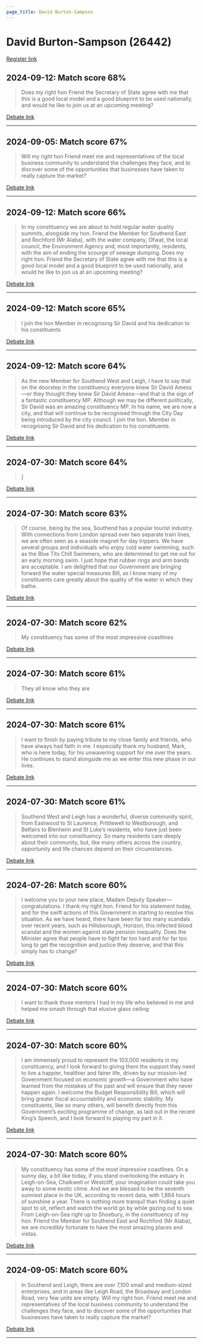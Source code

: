 ```yaml
---
page_title: David Burton-Sampson
---
```


# David Burton-Sampson  (26442)

[Register link](https://www.theyworkforyou.com/mp/26442/register)



## 2024-09-12: Match score 68%

>Does my right hon Friend the Secretary of State agree with me that this is a good local model and a good blueprint to be used nationally, and would he like to join us at an upcoming meeting?

[Debate link](https://www.theyworkforyou.com/debates/?id=2024-09-12b.944.1) 

---



## 2024-09-05: Match score 67%

>Will my right hon Friend meet me and representatives of the local business community to understand the challenges they face, and to discover some of the opportunities that businesses have taken to really capture the market?

[Debate link](https://www.theyworkforyou.com/debates/?id=2024-09-05b.399.8) 

---



## 2024-09-12: Match score 66%

>In my constituency we are about to hold regular water quality summits, alongside my hon. Friend the Member for Southend East and Rochford (Mr Alaba), with the water company, Ofwat, the local council, the Environment Agency and, most importantly, residents, with the aim of ending the scourge of sewage dumping. Does my right hon. Friend the Secretary of State agree with me that this is a good local model and a good blueprint to be used nationally, and would he like to join us at an upcoming meeting?

[Debate link](https://www.theyworkforyou.com/debates/?id=2024-09-12b.944.1) 

---



## 2024-09-12: Match score 65%

>I join the hon Member in recognising Sir David and his dedication to his constituents

[Debate link](https://www.theyworkforyou.com/debates/?id=2024-09-12b.1026.1) 

---



## 2024-09-12: Match score 64%

>As the new Member for Southend West and Leigh, I have to say that on the doorstep in the constituency everyone knew Sir David Amess—or they thought they knew Sir David Amess—and that is the sign of a fantastic constituency MP. Although we may be different politically, Sir David was an amazing constituency MP. In his name, we are now a city, and that will continue to be recognised through the City Day being introduced by the city council. I join the hon. Member in recognising Sir David and his dedication to his constituents.

[Debate link](https://www.theyworkforyou.com/debates/?id=2024-09-12b.1026.1) 

---



## 2024-07-30: Match score 64%

>]

[Debate link](https://www.theyworkforyou.com/debates/?id=2024-07-30c.1231.1) 

---



## 2024-07-30: Match score 63%

>Of course, being by the sea, Southend has a popular tourist industry. With connections from London spread over two separate train lines, we are often seen as a seaside magnet for day trippers. We have several groups and individuals who enjoy cold water swimming, such as the Blue Tits Chill Swimmers, who are determined to get me out for an early morning swim. I just hope that rubber rings and arm bands are acceptable. I am delighted that our Government are bringing forward the water special measures Bill, as I know many of my constituents care greatly about the quality of the water in which they bathe.

[Debate link](https://www.theyworkforyou.com/debates/?id=2024-07-30c.1231.1) 

---



## 2024-07-30: Match score 62%

>My constituency has some of the most impressive coastlines

[Debate link](https://www.theyworkforyou.com/debates/?id=2024-07-30c.1231.1) 

---



## 2024-07-30: Match score 61%

>They all know who they are

[Debate link](https://www.theyworkforyou.com/debates/?id=2024-07-30c.1231.1) 

---



## 2024-07-30: Match score 61%

>I want to finish by paying tribute to my close family and friends, who have always had faith in me. I especially thank my husband, Mark, who is here today, for his unwavering support for me over the years. He continues to stand alongside me as we enter this new phase in our lives.

[Debate link](https://www.theyworkforyou.com/debates/?id=2024-07-30c.1231.1) 

---



## 2024-07-30: Match score 61%

>Southend West and Leigh has a wonderful, diverse community spirit, from Eastwood to St Laurence, Prittlewell to Westborough, and Belfairs to Blenheim and St Luke’s  residents, who have just been welcomed into our constituency. So many residents care deeply about their community, but, like many others across the country, opportunity and life chances depend on their circumstances.

[Debate link](https://www.theyworkforyou.com/debates/?id=2024-07-30c.1231.1) 

---



## 2024-07-26: Match score 60%

>I welcome you to your new place, Madam Deputy Speaker—congratulations. I thank my right hon. Friend for his statement today, and for the swift actions of this Government in starting to resolve this situation. As we have heard, there have been far too many scandals over recent years, such as Hillsborough, Horizon, this infected blood scandal and the women against state pension inequality. Does the Minister agree that people have to fight far too hard and for far too long to get the recognition and justice they deserve, and that this simply has to change?

[Debate link](https://www.theyworkforyou.com/debates/?id=2024-07-26d.934.0) 

---



## 2024-07-30: Match score 60%

>I want to thank those mentors I had in my life who believed in me and helped me smash through that elusive glass ceiling

[Debate link](https://www.theyworkforyou.com/debates/?id=2024-07-30c.1231.1) 

---



## 2024-07-30: Match score 60%

>I am immensely proud to represent the 103,000 residents in my constituency, and I look forward to giving them the support they need to live a happier, healthier and fairer life, driven by our mission-led Government focused on economic growth—a Government who have learned from the mistakes of the past and will ensure that they never happen again. I welcome the Budget Responsibility Bill, which will bring greater fiscal accountability and economic stability. My constituents, like so many others, will benefit directly from this Government’s exciting programme of change, as laid out in the recent King’s Speech, and I look forward to playing my part in it.

[Debate link](https://www.theyworkforyou.com/debates/?id=2024-07-30c.1231.1) 

---



## 2024-07-30: Match score 60%

>My constituency has some of the most impressive coastlines. On a sunny day, a bit like today, if you stand overlooking the estuary in Leigh-on-Sea, Chalkwell or Westcliff, your imagination could take you away to some exotic clime. And we are blessed to be the seventh sunniest place in the UK, according to recent data, with 1,884 hours of sunshine a year. There is nothing more tranquil than finding a quiet spot to sit, reflect and watch the world go by while gazing out to sea. From Leigh-on-Sea right up to Shoebury, in the constituency of my hon. Friend the Member for Southend East and Rochford (Mr Alaba), we are incredibly fortunate to have the most amazing places and vistas.

[Debate link](https://www.theyworkforyou.com/debates/?id=2024-07-30c.1231.1) 

---



## 2024-09-05: Match score 60%

>In Southend and Leigh, there are over 7,100 small and medium-sized enterprises, and in areas like Leigh Road, the Broadway and London Road, very few units are empty. Will my right hon. Friend meet me and representatives of the local business community to understand the challenges they face, and to discover some of the opportunities that businesses have taken to really capture the market?

[Debate link](https://www.theyworkforyou.com/debates/?id=2024-09-05b.399.8) 

---

